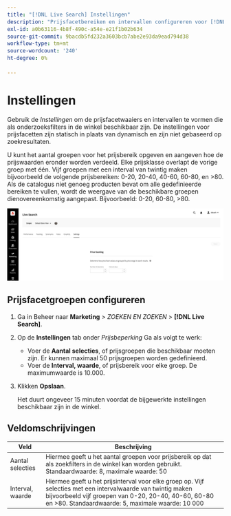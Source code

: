 ```yaml
---
title: "[!DNL Live Search] Instellingen"
description: "Prijsfacetbereiken en intervallen configureren voor [!DNL Live Search] facetten."
exl-id: a0b63116-4b8f-490c-a54e-e21f1b02b634
source-git-commit: 9bacdb5fd232a3603bcb7abe2e93da9ead794d38
workflow-type: tm+mt
source-wordcount: '240'
ht-degree: 0%

---
```


# Instellingen

Gebruik de *Instellingen* om de prijsfacetwaaiers en intervallen te vormen die als onderzoeksfilters in de winkel beschikbaar zijn. De instellingen voor prijsfacetten zijn statisch in plaats van dynamisch en zijn niet gebaseerd op zoekresultaten.

U kunt het aantal groepen voor het prijsbereik opgeven en aangeven hoe de prijswaarden eronder worden verdeeld. Elke prijsklasse overlapt de vorige groep met één. Vijf groepen met een interval van twintig maken bijvoorbeeld de volgende prijsbereiken: 0-20, 20-40, 40-60, 60-80, en >80. Als de catalogus niet genoeg producten bevat om alle gedefinieerde bereiken te vullen, wordt de weergave van de beschikbare groepen dienovereenkomstig aangepast. Bijvoorbeeld: 0-20, 60-80, >80.

![Instellingen](assets/settings.png)

## Prijsfacetgroepen configureren

1. Ga in Beheer naar **Marketing** > *ZOEKEN EN ZOEKEN* > **[!DNL Live Search]**.
1. Op de **Instellingen** tab onder *Prijsbeperking* Ga als volgt te werk:
   * Voer de **Aantal selecties**, of prijsgroepen die beschikbaar moeten zijn. Er kunnen maximaal 50 prijsgroepen worden gedefinieerd.
   * Voer de **Interval, waarde**, of prijsbereik voor elke groep. De maximumwaarde is 10.000.
1. Klikken **Opslaan**.

   Het duurt ongeveer 15 minuten voordat de bijgewerkte instellingen beschikbaar zijn in de winkel.

## Veldomschrijvingen

| Veld | Beschrijving |
|--- |--- |
| Aantal selecties | Hiermee geeft u het aantal groepen voor prijsbereik op dat als zoekfilters in de winkel kan worden gebruikt. Standaardwaarde: 8, maximale waarde: 50 |
| Interval, waarde | Hiermee geeft u het prijsinterval voor elke groep op. Vijf selecties met een intervalwaarde van twintig maken bijvoorbeeld vijf groepen van 0-20, 20-40, 40-60, 60-80 en >80. Standaardwaarde: 5, maximale waarde: 10 000 |

